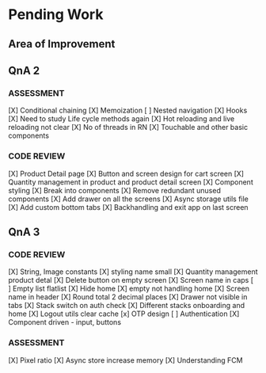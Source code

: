 # Pending Work

## Area of Improvement

## QnA 2

### ASSESSMENT

[X] Conditional chaining
[X] Memoization
[ ] Nested navigation
[X] Hooks
[X] Need to study Life cycle methods again
[X] Hot reloading and live reloading not clear
[X] No of threads in RN
[X] Touchable and other basic components

### CODE REVIEW

[X] Product Detail page
[X] Button and screen design for cart screen
[X] Quantity management in product and product detail screen
[X] Component styling
[X] Break into components
[X] Remove redundant unused components
[X] Add drawer on all the screens
[X] Async storage utils file
[X] Add custom bottom tabs
[X] Backhandling and exit app on last screen

## QnA 3

### CODE REVIEW

[X] String, Image constants
[X] styling name small
[X] Quantity management product detal
[X] Delete button on empty screen
[X] Screen name in caps
[ ] Empty list flatlist
[X] Hide home
[X] empty not handling home
[X] Screen name in header
[X] Round total 2 decimal places
[X] Drawer not visible in tabs
[X] Stack switch on auth check
[X] Different stacks onboarding and home
[X] Logout utils clear cache 
[x] OTP design
[ ] Authentication
[X] Component driven - input, buttons

### ASSESSMENT

[X] Pixel ratio
[X] Async store increase memory
[X] Understanding FCM

